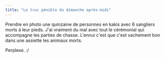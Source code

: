 ```yaml
---
title: "Le truc pénible du dimanche après-midi"
---
```


Prendre en photo une quinzaine de personnes en kakis avec 6 sangliers morts à
leur pieds. J'ai vraiment du mal avec tout le cérémonial qui accompagne les
parties de chasse. L'ennui c'est que c'est vachement bon dans une assiette les
animaux morts.

Perplexe. :/

